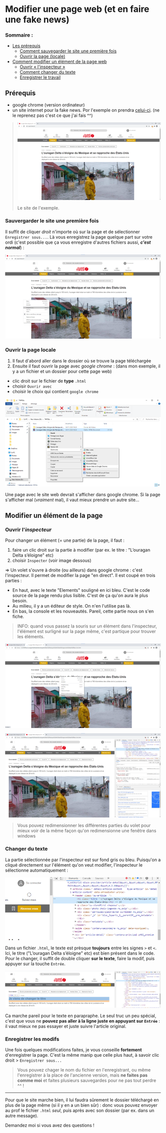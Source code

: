 # Modifier une page web (et en faire une fake news)

### Sommaire :

* [Les prérequis](#Prerequis)
  * [Comment sauvegarder le site une première fois]()
  * [Ouvrir la page (locale)]()
* [Comment modifier un élément de la page web]()
  * [Ouvrir « l'inspecteur »]()
  * [Comment changer du texte]()
  * [Enregistrer le travail]()

## Prérequis

* google chrome (version ordinateur)
* un site internet pour la fake news. Por l'exemple on prendra [celui-ci](https://www.ouest-france.fr/catastrophes/ouragan/l-ouragan-delta-s-eloigne-du-mexique-et-se-rapproche-des-etats-unis-7006129). (ne le reprenez pas c'est ce que j'ai fais ^^)

> ![image 1](./delta-1.png)
> 
> Le site de l'exemple.

### Sauvergarder le site une première fois

Il suffit de cliquer *droit* n'importe où sur la page et de sélectionner `Enregistrer sous...`. Là vous enregistrez la page quelque part sur votre ordi (c'est possible que ça vous enregistre d'autres fichiers aussi, ___c'est normal___) :

![image 1](./delta-2.png)

### Ouvrir la page **locale**

1. Il faut d'abord aller dans le dossier où se trouve la page téléchargée
2. Ensuite il faut ouvrir la page avec *google chrome* : (dans mon exemple, il y a un fichier et un dossier pour cette page web)
  * clic droit sur le fichier de **type** `.html`
  * choisir `Ouvrir avec`
  * choisir le choix qui contient `google chrome`

![image 3](./delta-3c.png)

Une page avec le site web devrait s'afficher dans google chrome. Si la page s'afficher mal (*vraiment* mal), il vaut mieux prendre un autre site...

## Modifier un élément de la page

### Ouvrir l'*inspecteur*

Pour changer un élément (= une partie) de la page, il faut :

1. faire un clic droit sur la partie à modifier (par ex. le titre : "L’ouragan Delta s’éloigne" etc)
2. choisir `Inspecter` (voir image dessous)

=> Un volet s'ouvre à droite (ou ailleurs) dans google chrome : c'est l'inspecteur. Il permet de modifier la page "en direct". Il est coupé en trois parties :

* En haut, avec le texte "Elements" souligné en ici bleu. C'est le code source de la page rendu plus lisible. C'est de ça qu'on aura le plus besoin.
* Au milieu, il y a un éditeur de style. On n'en l'utilise pas là.
* En bas, la console et les nouveautés. Pareil, cette partie nous on s'en fiche.

> INFO: quand vous passez la souris sur un élément dans l'inspecteur, l'élément est surligné sur la page même, c'est partique pour trouver les éléments.

![image 4](./delta-4.png)

![image 5](./delta-5.png)

> Vous pouvez redimensionner les différentes parties du volet pour mieux voir de la même façon qu'on redimensionne une fenêtre dans windows

### Changer du texte

La partie sélectionnée par l'inspecteur est sur fond gris ou bleu. Puisqu'on a cliqué directement sur l'élément qu'on veut modifier, l'inspecteur le sélectionne automatiquement :

![image 6](./delta-6.png)

Dans un fichier `.html`, le texte est prèsque **toujours** entre les signes `>` et `<`. Ici, le titre ("L’ouragan Delta s’éloigne" etc) est bien présent dans le code. Pour le changer, il suffit de double cliquer **sur le texte**, faire la modif, puis appuyer sur la touche `Entrée`.

![image 7](./delta-7.png)

Ca marche pareil pour le texte en parapraphe. Le seul truc un peu spécial, c'est que vous ne **pouvez pas aller à la ligne juste en appuyant sur `Entrée`** : il vaut mieux ne pas essayer et juste suivre l'article original.

### Enregistrer les modifs

Une fois quelques modifications faites, je vous conseille **fortement** d'enregistrer la page. C'est la même manip que celle plus haut, à savoir clic droit > `Enregistrer sous...`

> Vous pouvez chager le nom du fichier en l'enregistrant, ou même l'enregistrer à la place de l'ancienne version, mais **ne faites pas comme moi** et faites plusieurs sauvegardes pour ne pas tout perdre ^^ !

---

Pour que le site marche bien, il lui faudra sûrement le dossier téléchargé en plus de la page même (si il y en a un bien sûr) : donc vous pouvez envoyer au prof le fichier `.html` *seul*, puis après avec son dossier (par ex. dans un autre message).

Demandez moi si vous avez des questions !
